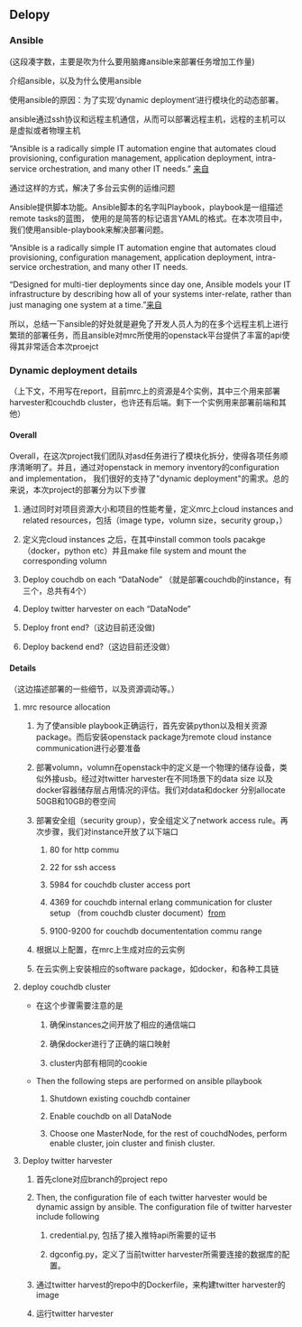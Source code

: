 


## Delopy 
### Ansible

(这段凑字数，主要是吹为什么要用脑瘫ansible来部署任务增加工作量)

介绍ansible，以及为什么使用ansible

使用ansible的原因：为了实现‘dynamic deployment‘进行模块化的动态部署。

ansible通过ssh协议和远程主机通信，从而可以部署远程主机，远程的主机可以是虚拟或者物理主机

“Ansible is a radically simple IT automation engine that automates cloud provisioning, configuration management, application deployment, intra-service orchestration, and many other IT needs.” [来自](https://www.ansible.com/overview/how-ansible-works?hsLang=en-us)

通过这样的方式，解决了多台云实例的运维问题

Ansible提供脚本功能。Ansible脚本的名字叫Playbook，playbook是一组描述remote tasks的蓝图， 使用的是简答的标记语言YAML的格式。在本次项目中，我们使用ansible-playbook来解决部署问题。

“Ansible is a radically simple IT automation engine that automates cloud provisioning, configuration management, application deployment, intra-service orchestration, and many other IT needs.

“Designed for multi-tier deployments since day one, Ansible models your IT infrastructure by describing how all of your systems inter-relate, rather than just managing one system at a time.”[来自](https://www.ansible.com/overview/how-ansible-works?hsLang=en-us)

所以，总结一下ansible的好处就是避免了开发人员人为的在多个远程主机上进行繁琐的部署任务，而且ansible对mrc所使用的openstack平台提供了丰富的api使得其非常适合本次proejct

### Dynamic deployment details

（上下文，不用写在report，目前mrc上的资源是4个实例，其中三个用来部署harvester和couchdb cluster，也许还有后端。剩下一个实例用来部署前端和其他）

#### Overall
Overall，在这次project我们团队对asd任务进行了模块化拆分，使得各项任务顺序清晰明了。并且，通过对openstack in memory inventory的configuration and implementation， 我们很好的支持了"dynamic deployment"的需求。总的来说，本次project的部署分为以下步骤

1. 通过同时对项目资源大小和项目的性能考量，定义mrc上cloud instances and related resources，包括（image type，volumn size，security group，）

2. 定义完cloud instances 之后，在其中install common tools pacakge （docker，python etc）并且make file system and mount the corresponding volumn
3. Deploy couchdb on each “DataNode” （就是部署couchdb的instance，有三个，总共有4个）
4. Deploy twitter harvester on each “DataNode”

5. Deploy front end?（这边目前还没做)
6. Deploy backend end?（这边目前还没做）



#### Details

（这边描述部署的一些细节，以及资源调动等。）

1. mrc resource allocation
   1. 为了使ansible playbook正确运行，首先安装python以及相关资源package。而后安装openstack package为remote cloud instance communication进行必要准备
   
   2. 部署volumn，volumn在openstack中的定义是一个物理的储存设备，类似外接usb。经过对twitter harvester在不同场景下的data size 以及docker容器储存层占用情况的评估。我们对data和docker 分别allocate 50GB和10GB的卷空间
   
   3. 部署安全组（security group），安全组定义了network access rule。再次步骤，我们对instance开放了以下端口
      1. 80 for http commu
   
      2. 22 for ssh access
   
      3. 5984 for couchdb cluster access port

      4. 4369 for couchdb internal erlang communication for cluster setup （from couchdb cluster document）[from](https://docs.couchdb.org/en/3.2.0/setup/cluster.html)
   
      5. 9100-9200 for couchdb documententation commu range
   4. 根据以上配置，在mrc上生成对应的云实例

   5. 在云实例上安装相应的software package，如docker，和各种工具链

2. deploy couchdb cluster
    - 在这个步骤需要注意的是
      1. 确保instances之间开放了相应的通信端口
   
      2. 确保docker进行了正确的端口映射
   
      3. cluster内部有相同的cookie
    
    - Then the following steps are performed on ansible pllaybook

      1. Shutdown existing couchdb container 
   
      2. Enable couchdb on all DataNode
   
      3. Choose one MasterNode, for the rest of couchdNodes, perform enable cluster, join cluster and finish cluster. 

3. Deploy twitter harvester
    1. 首先clone对应branch的project repo
   
    2. Then, the configuration file of each twitter harvester would be dynamic assign by ansible. The configuration file of twitter harvester include following
       1. credential.py, 包括了接入推特api所需要的证书
   
       2. dgconfig.py，定义了当前twitter harvester所需要连接的数据库的配置。
   
    3. 通过twitter harvest的repo中的Dockerfile，来构建twitter harvester的image
   
    4. 运行twitter harvester
    
